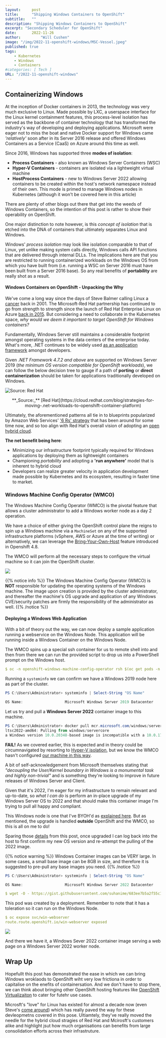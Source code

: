 ```yaml
---
layout:     post
title:      "Shipping Windows Containers to OpenShift"
subtitle:   ""
description: "Shipping Windows Containers to OpenShift"
excerpt: "Secondary Scheduler for OpenShift"
date:       2022-11-26
author:         "Will Cushen"
image: "/img/2022-11-openshift-windows/MSC-Vessel.jpeg"
published: true
tags:
    - Kubernetes
    - Windows
    - Containers
#categories: [ Tech ]
URL: "/2022-11-openshift-windows"
---
```


## Containerizing Windows

At the inception of Docker containers in 2013, the technology was very much exclusive to Linux. Made possible by LXC, a userspace interface for the Linux kernel containment features, this process-level isolation has served as the backbone of container technology that has transformed the industry's way of developing and deploying applications. Microsoft were eager not to miss the boat and native Docker support for Windows came _'relatively'_ soon after in its Server 2016 release and offered Windows Containers as a Service (CaaS) on Azure around this time as well. 

Since 2016, Windows has supported three **modes of isolation**:

- **Process Containers** - also known as Windows Server Containers (WSC)
- **Hyper-V Containers** - containers are isolated via a lightweight virtual machine 
- **HostProcess Containers** - new to Windows Server 2022 allowing containers to be created within the host's network namespace instead of their own. This mode is primed to manage Windows nodes in Kubernetes (although it won't be covered here in this article)

There are plenty of other blogs out there that get into the weeds of Windows Containers, so the intention of this post is rather to show their operability on OpenShift. 

One major distinction to note however, is this _concept of isolation_ that is etched into the DNA of containers that ultimately separates Linux and Windows.

Windows' _process isolation_ may look like isolation comparable to that of Linux, yet unlike making system calls directly, Windows calls API functions that are delivered through internal DLLs. The implications here are that you are restricted to running containerized workloads on the WIndows OS from which you have built from (i.e. running a WSC on Server 2016 must have been built from a Server 2016 base). So any real benefits of **portability** are really shot as a result. 

#### Windows Containers on OpenShift - Unpacking the Why

We've come a long way since the days of Steve Balmer calling Linux a [cancer](https://www.theregister.com/2001/06/02/ballmer_linux_is_a_cancer/) back in 2001. The Microsoft-Red Hat partnership has continued to go from strength to strength since the launch of Red Hat Enterprise Linux on Azure [back in 2015](https://www.redhat.com/en/blog/strengthening-power-collaboration-why-red-hat-and-microsoft-are-extending-our-partnership). But considering a need to collaborate in the Kubernetes space, _why would we deem it important to target OpenShift for Windows containers?_

Fundamentally, Windows Server still maintains a considerable footprint amongst operating systems in the data centers of the enterprise today. What's more, .NET continues to be widely used [as an application framework](https://www.statista.com/statistics/1124699/worldwide-developer-survey-most-used-frameworks-web/) amongst developers. 

Given _.NET Framework 4.7.2 and above_ are supported on Windows Server 2019 (_the minimum OS version compatible for OpenShift workloads_), we can follow the below decision tree to gauge if a path of **porting** or **direct containerization** should be taken for applications traditionally developed on Windows. 

![**_Source:_** [Red Hat](https://cloud.redhat.com/blog/strategies-for-moving-.net-workloads-to-openshift-container-platform)](/img/2022-11-openshift-windows/dot-net-decision-tree.png)
<center> **_Source:_** [Red Hat](https://cloud.redhat.com/blog/strategies-for-moving-.net-workloads-to-openshift-container-platform)</center>

Ultimately, the aforementioned patterns all tie in to blueprints popularized by Amazon Web Services' ['6 Rs' strategy](https://aws.amazon.com/blogs/enterprise-strategy/6-strategies-for-migrating-applications-to-the-cloud/) that has been around for some time now, and so too align with Red Hat's overall vision of adopting an [open hybrid cloud](https://www.redhat.com/en/topics/cloud/open-hybrid-cloud-approach).

**The net benefit being here**:

- Minimizing our infrastructure footprint typically required for Windows applications by deploying them as lightweight containers
- Championing _portability_ and adopting a **'run anywhere'** model that is inherent to hybrid cloud
- Developers can realize greater velocity in application development made possible by Kubernetes and its ecosystem, resulting in faster time to market. 


### Windows Machine Config Operator (WMCO)


The Windows Machine Config Operator (WMCO) is the pivotal feature that allows a cluster administrator to add a Windows worker node as a day 2 operation. 

We have a choice of either giving the OpenShift control plane the reigns to spin up a Windows machine via a `MachineSet` on any of the supported infrastructure platforms (vSphere, AWS or Azure at the time of writing) or alternatively, we can leverage the [Bring-Your-Own-Host](https://docs.openshift.com/container-platform/4.10/windows_containers/byoh-windows-instance.html) feature introduced in Openshift 4.8.

The WMCO will perform all the necessary steps to configure the virtual machine so it can join the OpenShift cluster.

![](/img/2022-11-openshift-windows/wmco.png)

{{% notice info %}}
The Windows Machine Config Operator (WMCO) is **NOT** responsible for updating the operating systems of the Windows machine. The image upon creation is provided by the cluster administrator, and thereafter the machine's OS upgrade and application of any Windows CVE/security patches are firmly the responsibility of the administrator as well. 
{{% /notice %}}


####  Deploying a Windows Web Application

With a bit of theory out the way, we can now deploy a sample application running a webservice on the Windows Node. This application will be running inside a Windows Container on the Windows Node.

The WMCO spins up a special ssh container for us to remote shell into and then from there we can run the provided script to drop us into a PowerShell prompt on the Windows host. 

```yaml
$ oc -n openshift-windows-machine-config-operator rsh $(oc get pods -n openshift-windows-machine-config-operator -l app=winc-ssh -o name)
```

Running a `systeminfo` we can confirm we have a Windows 2019 node here as part of the cluster. 

```powershell
PS C:\Users\Administrator> systeminfo | Select-String "OS Name"

OS Name:                   Microsoft Windows Server 2019 Datacenter
```

Let us try and pull a **Windows Server 2022** container image to this machine.

```powershell
PS C:\Users\Administrator> docker pull mcr.microsoft.com/windows/servercore:ltsc2022-amd64
ltsc2022-amd64: Pulling from windows/servercore
a Windows version 10.0.20348-based image is incompatible with a 10.0.17763 host
```

**FAIL!** As we covered earlier, this is expected and in theory could be circumnavigated by resorting to [Hyper-V isolation](https://learn.microsoft.com/en-us/virtualization/windowscontainers/deploy-containers/version-compatibility?tabs=windows-server-2022%2Cwindows-11), but we know the WMCO hasn't configured [our machine in this way](https://docs.openshift.com/container-platform/4.10/windows_containers/understanding-windows-container-workloads.html). 

A bit of self-acknowledgement from Microsoft themselves stating that _"decoupling the User/Kernel boundary in Windows is a monumental task and highly non-trivial"_ and is something they're looking to improve in future releases of Windows Server and Client.

Given that it's 2022, I'm eager for my infrastructure to remain relevant and up-to-date, so _what I can do_ is perform an in-place upgrade of my Windows Server OS to 2022 and that should make this container image I'm trying to pull all happy and compliant.

This Windows node is one that I've BYOH'd as [explained here](https://docs.openshift.com/container-platform/4.10/windows_containers/byoh-windows-instance.html). But as mentioned, the upgrade is handled **outside** OpenShift and the WMCO, so this is all on me to do!

Sparing those [details](https://learn.microsoft.com/en-us/windows-server/get-started/perform-in-place-upgrade) from this post, once upgraded I can log back into the host to first confirm my new OS version and re-attempt the pulling of the 2022 image. 

{{% notice warning %}}
Windows Container images can be VERY large. In some cases, a small base image can be 8GB in size, and therefore it is suggested to pre-pull any base images you need. 
{{% /notice %}}

```powershell
PS C:\Users\Administrator> systeminfo | Select-String "OS Name"

OS Name:                   Microsoft Windows Server 2022 Datacenter

```





```yaml
$ wget -O - https://gist.githubusercontent.com/suhanime/683ee7b5a2f55c11e3a26a4223170582/raw/d893db98944bf615fccfe73e6e4fb19549a362a5/WinWebServer.yaml | sed -e 's/ltsc2019/ltsc2022/g' | oc apply -f -
```

This pod was created by a deployment. Remember to note that it has a toleration so it can run on the Windows Node.

```yaml
$ oc expose svc/win-webserver
route.route.openshift.io/win-webserver exposed

```



![](/img/2022-11-openshift-windows/webserver-page.png)

And there we have it, a Windows Sever 2022 container image serving a web page on a Windows Server 2022 worker node. 

## Wrap Up

Hopefullt this post has demonstrated the ease in which we can bring Windows wroklaods to OpenShift wiht very low frictiona in order to capitalise on the enefits of containersation. And we don't have to stop there, we can think about bringing other OpenShift hosting features like [OpenShift Virtualizaiton](https://www.redhat.com/en/technologies/cloud-computing/openshift/virtualization) to cater for futehr use cases.

Microsft's "love" for Linux has existed for almost a decade now (even Steve's [come around](https://www.zdnet.com/article/ballmer-i-may-have-called-linux-a-cancer-but-now-i-love-it/)) which has really paved the way for these devleopmetns covered in this pose. Ultiamtely, they've really moved the needle for the hybrid cloud stragies of Red Hat and Mcirosft's customers alike and highlight jsut how much organisations can benefits from large consolidation efforts across their infrastruture.
